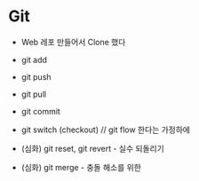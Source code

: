 # Git

- Web 레포 만들어서 Clone 했다

- git add
- git push
- git pull
- git commit
- git switch (checkout) // git flow 한다는 가정하에
- (심화) git reset, git revert - 실수 되돌리기
- (심화) git merge - 충돌 해소를 위한
